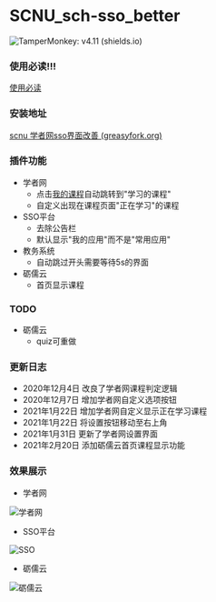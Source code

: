 # SCNU_sch-sso_better

![TamperMonkey: v4.11 (shields.io)](https://img.shields.io/badge/TamperMonkey-v4.11-brightgreen.svg) 

### 使用必读!!!

[使用必读](https://github.com/wulnm/SCNU_sch-sso_better/blob/master/help.md)

### 安装地址

[scnu 学者网sso界面改善 (greasyfork.org)](https://greasyfork.org/zh-CN/scripts/421976-scnu-学者网sso界面改善)

### 插件功能

- 学者网
  - 点击[我的课程](https://www.scholat.com/myCourses.html)自动跳转到"学习的课程"
  - 自定义出现在课程页面"正在学习"的课程
- SSO平台
  - 去除公告栏
  - 默认显示"我的应用"而不是"常用应用"
- 教务系统
  - 自动跳过开头需要等待5s的界面
- 砺儒云
  - 首页显示课程

### TODO

- 砺儒云
  - quiz可重做

### 更新日志

- 2020年12月4日 改良了学者网课程判定逻辑
- 2020年12月7日 增加学者网自定义选项按钮
- 2021年1月22日 增加学者网自定义显示正在学习课程
- 2021年1月22日 将设置按钮移动至右上角
- 2021年1月31日 更新了学者网设置界面
- 2021年2月20日 添加砺儒云首页课程显示功能

### 效果展示

- 学者网

![学者网](https://i.loli.net/2021/02/19/c6zjC8YEZDXKU9G.png)

- SSO平台

![SSO](https://i.loli.net/2021/02/19/X1dOnHoUJWIe4hK.png)

- 砺儒云

![砺儒云](https://i.loli.net/2021/02/20/c83UZGawHvEKykR.png)
